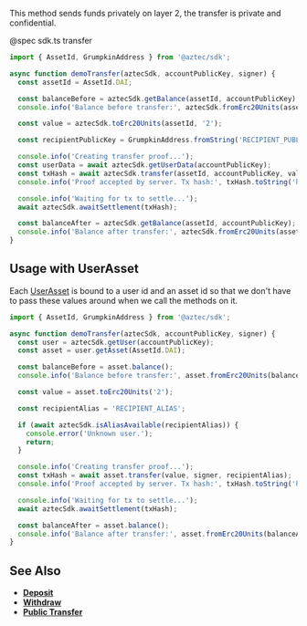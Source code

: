 This method sends funds privately on layer 2, the transfer is private and confidential.

@spec sdk.ts transfer

```js
import { AssetId, GrumpkinAddress } from '@aztec/sdk';

async function demoTransfer(aztecSdk, accountPublicKey, signer) {
  const assetId = AssetId.DAI;

  const balanceBefore = aztecSdk.getBalance(assetId, accountPublicKey);
  console.info('Balance before transfer:', aztecSdk.fromErc20Units(assetId, balanceBefore));

  const value = aztecSdk.toErc20Units(assetId, '2');

  const recipientPublicKey = GrumpkinAddress.fromString('RECIPIENT_PUBLIC_KEY');

  console.info('Creating transfer proof...');
  const userData = await aztecSdk.getUserData(accountPublicKey);
  const txHash = await aztecSdk.transfer(assetId, accountPublicKey, value, signer, recipientPublicKey);
  console.info('Proof accepted by server. Tx hash:', txHash.toString('hex'));

  console.info('Waiting for tx to settle...');
  await aztecSdk.awaitSettlement(txHash);

  const balanceAfter = aztecSdk.getBalance(assetId, accountPublicKey);
  console.info('Balance after transfer:', aztecSdk.fromErc20Units(assetId, balanceAfter));
}
```

## Usage with UserAsset

Each [UserAsset](/#/Types/WalletSdkUserAsset) is bound to a user id and an asset id so that we don't have to pass these values around when we call the methods on it.

```js
import { AssetId, GrumpkinAddress } from '@aztec/sdk';

async function demoTransfer(aztecSdk, accountPublicKey, signer) {
  const user = aztecSdk.getUser(accountPublicKey);
  const asset = user.getAsset(AssetId.DAI);

  const balanceBefore = asset.balance();
  console.info('Balance before transfer:', asset.fromErc20Units(balanceBefore));

  const value = asset.toErc20Units('2');

  const recipientAlias = 'RECIPIENT_ALIAS';

  if (await aztecSdk.isAliasAvailable(recipientAlias)) {
    console.error('Unknown user.');
    return;
  }

  console.info('Creating transfer proof...');
  const txHash = await asset.transfer(value, signer, recipientAlias);
  console.info('Proof accepted by server. Tx hash:', txHash.toString('hex'));

  console.info('Waiting for tx to settle...');
  await aztecSdk.awaitSettlement(txHash);

  const balanceAfter = asset.balance();
  console.info('Balance after transfer:', asset.fromErc20Units(balanceAfter));
}
```

## See Also

- **[Deposit](/#/ERC20%20Tokens/deposit)**
- **[Withdraw](/#/ERC20%20Tokens/withdraw)**
- **[Public Transfer](/#/ERC20%20Tokens/publicTransfer)**
